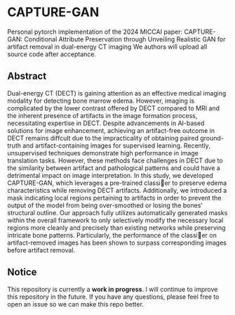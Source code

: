 # CAPTURE-GAN
Personal pytorch implementation of the 2024 MICCAI paper: CAPTURE-GAN: Conditional Attribute Preservation through Unveiling Realistic GAN for artifact removal in dual-energy CT imaging
We authors will upload all source code after acceptance.

## Abstract
Dual-energy CT (DECT) is gaining attention as an effective medical imaging modality for detecting bone marrow edema. However, imaging is complicated by the lower contrast offered by DECT compared to MRI and the inherent presence of artifacts in the image formation process, necessitating expertise in DECT. Despite advancements in AI-based solutions for image enhancement, achieving an artifact-free outcome in DECT remains diffcult due to the impracticality of obtaining paired ground-truth and artifact-containing images for supervised learning. Recently, unsupervised techniques demonstrate high performance in image translation tasks. However, these methods face challenges in DECT due to the similarity between artifact and pathological patterns and could have a detrimental impact on image interpretation. In this study, we developed CAPTURE-GAN, which leverages a pre-trained classier to preserve edema characteristics while removing DECT artifacts. Additionally, we introduced a mask indicating local regions pertaining to artifacts in order to prevent the output of the model from being over-smoothed or losing the bones' structural outline. Our approach fully utilizes automatically generated masks within the overall framework to only selectively modify the necessary local regions more cleanly and precisely than existing networks while preserving intricate bone patterns. Particularly, the performance of the classier on artifact-removed images has been shown to surpass corresponding images before artifact removal.

## Notice
This repository is currently a **work in progress**. I will continue to improve this repository in the future. If you have any questions, please feel free to open an issue so we can make this repo better.




